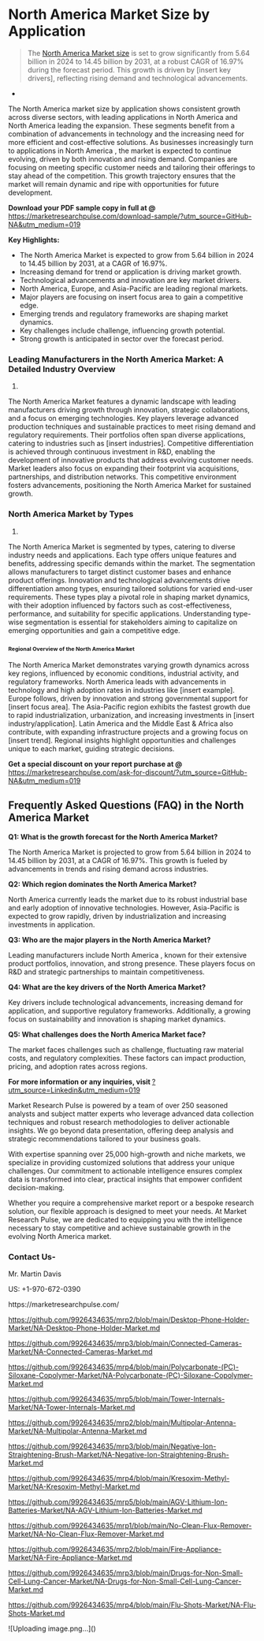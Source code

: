 <h1>North America  Market&nbsp;Size by Application</h1><blockquote><p>The <a href="https://marketresearchpulse.com/download-sample/?utm_source=GitHub-NA&amp;utm_medium=019">North America  Market size</a> is set to grow significantly from 5.64 billion in 2024 to 14.45 billion by 2031, at a robust CAGR of 16.97% during the forecast period. This growth is driven by [insert key drivers], reflecting rising demand and technological advancements.</p></blockquote><ul><li></li></ul><p>The North America  market size by application shows consistent growth across diverse sectors, with leading applications in North America  and North America  leading the expansion. These segments benefit from a combination of advancements in technology and the increasing need for more efficient and cost-effective solutions. As businesses increasingly turn to applications in North America , the market is expected to continue evolving, driven by both innovation and rising demand. Companies are focusing on meeting specific customer needs and tailoring their offerings to stay ahead of the competition. This growth trajectory ensures that the market will remain dynamic and ripe with opportunities for future development.</p><p><strong>Download your PDF sample copy in full at @ </strong><a href="https://marketresearchpulse.com/download-sample/?utm_source=GitHub-NA&amp;utm_medium=019">https://marketresearchpulse.com/download-sample/?utm_source=GitHub-NA&amp;utm_medium=019</a></p><p><strong>Key Highlights: </strong></p><ul><li>The North America  Market is expected to grow from 5.64 billion in 2024 to 14.45 billion by 2031, at a CAGR of 16.97%.</li><li>Increasing demand for trend or application is driving market growth.</li><li>Technological advancements and innovation are key market drivers.</li><li>North America, Europe, and Asia-Pacific are leading regional markets.</li><li>Major players are focusing on insert focus area to gain a competitive edge.</li><li>Emerging trends and regulatory frameworks are shaping market dynamics.</li><li>Key challenges include challenge, influencing growth potential.</li><li>Strong growth is anticipated in sector over the forecast period.</li></ul><h3>Leading Manufacturers in the North America  Market: A Detailed Industry Overview</h3><ol><li></li></ol><div class="flex max-w-full flex-col flex-grow"><div class="min-h-8 text-message flex w-full flex-col items-end gap-2 whitespace-normal break-words [.text-message+&amp;]:mt-5" dir="auto" data-message-author-role="assistant" data-message-id="fd8432e4-4910-450d-b182-61b7bfb0a01f" data-message-model-slug="gpt-4o"><div class="flex w-full flex-col gap-1 empty:hidden first:pt-[3px]"><div class="markdown prose w-full break-words dark:prose-invert light"><p>The North America  Market features a dynamic landscape with leading manufacturers driving growth through innovation, strategic collaborations, and a focus on emerging technologies. Key players leverage advanced production techniques and sustainable practices to meet rising demand and regulatory requirements. Their portfolios often span diverse applications, catering to industries such as [insert industries]. Competitive differentiation is achieved through continuous investment in R&amp;D, enabling the development of innovative products that address evolving customer needs. Market leaders also focus on expanding their footprint via acquisitions, partnerships, and distribution networks. This competitive environment fosters advancements, positioning the North America  Market for sustained growth.</p></div></div></div></div><h3>North America  Market by Types</h3><ol><li></li></ol><div class="flex max-w-full flex-col flex-grow"><div class="min-h-8 text-message flex w-full flex-col items-end gap-2 whitespace-normal break-words [.text-message+&amp;]:mt-5" dir="auto" data-message-author-role="assistant" data-message-id="084470be-0bb7-4664-bddf-5156b4f41249" data-message-model-slug="gpt-4o-mini"><div class="flex w-full flex-col gap-1 empty:hidden first:pt-[3px]"><div class="markdown prose w-full break-words dark:prose-invert light"><p>The North America  Market is segmented by types, catering to diverse industry needs and applications. Each type offers unique features and benefits, addressing specific demands within the market. The segmentation allows manufacturers to target distinct customer bases and enhance product offerings. Innovation and technological advancements drive differentiation among types, ensuring tailored solutions for varied end-user requirements. These types play a pivotal role in shaping market dynamics, with their adoption influenced by factors such as cost-effectiveness, performance, and suitability for specific applications. Understanding type-wise segmentation is essential for stakeholders aiming to capitalize on emerging opportunities and gain a competitive edge.</p></div></div></div></div><h3><span style="font-size: 11px;">Regional Overview of the North America  Market</span></h3><div class="flex max-w-full flex-col flex-grow"><div class="min-h-8 text-message flex w-full flex-col items-end gap-2 whitespace-normal break-words [.text-message+&amp;]:mt-5" dir="auto" data-message-author-role="assistant" data-message-id="e9038762-ce64-4e30-91c9-9bd413514231" data-message-model-slug="gpt-4o-mini"><div class="flex w-full flex-col gap-1 empty:hidden first:pt-[3px]"><div class="markdown prose w-full break-words dark:prose-invert light"><p>The North America  Market demonstrates varying growth dynamics across key regions, influenced by economic conditions, industrial activity, and regulatory frameworks. North America leads with advancements in technology and high adoption rates in industries like [insert example]. Europe follows, driven by innovation and strong governmental support for [insert focus area]. The Asia-Pacific region exhibits the fastest growth due to rapid industrialization, urbanization, and increasing investments in [insert industry/application]. Latin America and the Middle East &amp; Africa also contribute, with expanding infrastructure projects and a growing focus on [insert trend]. Regional insights highlight opportunities and challenges unique to each market, guiding strategic decisions.</p></div></div></div></div><p><strong>Get a special discount on your report purchase at @ </strong><a href="https://marketresearchpulse.com/ask-for-discount/?utm_source=GitHub-NA&amp;utm_medium=019">https://marketresearchpulse.com/ask-for-discount/?utm_source=GitHub-NA&amp;utm_medium=019</a></p><h2>Frequently Asked Questions (FAQ) in the North America  Market</h2><p><strong>Q1: What is the growth forecast for the North America  Market?</strong></p><p>The North America  Market is projected to grow from 5.64 billion in 2024 to 14.45 billion by 2031, at a CAGR of 16.97%. This growth is fueled by advancements in trends and rising demand across industries.</p><p><strong>Q2: Which region dominates the North America  Market?</strong></p><p>North America currently leads the market due to its robust industrial base and early adoption of innovative technologies. However, Asia-Pacific is expected to grow rapidly, driven by industrialization and increasing investments in application.</p><p><strong>Q3: Who are the major players in the North America  Market?</strong></p><p>Leading manufacturers include North America , known for their extensive product portfolios, innovation, and strong presence. These players focus on R&amp;D and strategic partnerships to maintain competitiveness.</p><p><strong>Q4: What are the key drivers of the North America  Market?</strong></p><p>Key drivers include technological advancements, increasing demand for application, and supportive regulatory frameworks. Additionally, a growing focus on sustainability and innovation is shaping market dynamics.</p><p><strong>Q5: What challenges does the North America  Market face?</strong></p><p>The market faces challenges such as challenge, fluctuating raw material costs, and regulatory complexities. These factors can impact production, pricing, and adoption rates across regions.</p><p><strong>For more information or any inquiries, visit&nbsp;</strong><a href="?utm_source=Linkedin&utm_medium=019">?utm_source=Linkedin&utm_medium=019</a></p><p>Market Research Pulse is powered by a team of over 250 seasoned analysts and subject matter experts who leverage advanced data collection techniques and robust research methodologies to deliver actionable insights. We go beyond data presentation, offering deep analysis and strategic recommendations tailored to your business goals.</p><p>With expertise spanning over 25,000 high-growth and niche markets, we specialize in providing customized solutions that address your unique challenges. Our commitment to actionable intelligence ensures complex data is transformed into clear, practical insights that empower confident decision-making.</p><p>Whether you require a comprehensive market report or a bespoke research solution, our flexible approach is designed to meet your needs. At Market Research Pulse, we are dedicated to equipping you with the intelligence necessary to stay competitive and achieve sustainable growth in the evolving North America  market.</p><h3><strong>Contact Us-</strong></h3><p>Mr. Martin Davis</p><p>US: +1-970-672-0390</p><p>https://marketresearchpulse.com/</p><p><a href="https://github.com/9926434635/mrp2/blob/main/Desktop-Phone-Holder-Market/NA-Desktop-Phone-Holder-Market.md">https://github.com/9926434635/mrp2/blob/main/Desktop-Phone-Holder-Market/NA-Desktop-Phone-Holder-Market.md</a></p><p><a href="https://github.com/9926434635/mrp3/blob/main/Connected-Cameras-Market/NA-Connected-Cameras-Market.md">https://github.com/9926434635/mrp3/blob/main/Connected-Cameras-Market/NA-Connected-Cameras-Market.md</a></p><p><a href="https://github.com/9926434635/mrp4/blob/main/Polycarbonate-(PC)-Siloxane-Copolymer-Market/NA-Polycarbonate-(PC)-Siloxane-Copolymer-Market.md">https://github.com/9926434635/mrp4/blob/main/Polycarbonate-(PC)-Siloxane-Copolymer-Market/NA-Polycarbonate-(PC)-Siloxane-Copolymer-Market.md</a></p><p><a href="https://github.com/9926434635/mrp5/blob/main/Tower-Internals-Market/NA-Tower-Internals-Market.md">https://github.com/9926434635/mrp5/blob/main/Tower-Internals-Market/NA-Tower-Internals-Market.md</a></p><p><a href="https://github.com/9926434635/mrp2/blob/main/Multipolar-Antenna-Market/NA-Multipolar-Antenna-Market.md">https://github.com/9926434635/mrp2/blob/main/Multipolar-Antenna-Market/NA-Multipolar-Antenna-Market.md</a></p><p><a href="https://github.com/9926434635/mrp3/blob/main/Negative-Ion-Straightening-Brush-Market/NA-Negative-Ion-Straightening-Brush-Market.md">https://github.com/9926434635/mrp3/blob/main/Negative-Ion-Straightening-Brush-Market/NA-Negative-Ion-Straightening-Brush-Market.md</a></p><p><a href="https://github.com/9926434635/mrp4/blob/main/Kresoxim-Methyl-Market/NA-Kresoxim-Methyl-Market.md">https://github.com/9926434635/mrp4/blob/main/Kresoxim-Methyl-Market/NA-Kresoxim-Methyl-Market.md</a></p><p><a href="https://github.com/9926434635/mrp5/blob/main/AGV-Lithium-Ion-Batteries-Market/NA-AGV-Lithium-Ion-Batteries-Market.md">https://github.com/9926434635/mrp5/blob/main/AGV-Lithium-Ion-Batteries-Market/NA-AGV-Lithium-Ion-Batteries-Market.md</a></p><p><a href="https://github.com/9926434635/mrp1/blob/main/No-Clean-Flux-Remover-Market/NA-No-Clean-Flux-Remover-Market.md">https://github.com/9926434635/mrp1/blob/main/No-Clean-Flux-Remover-Market/NA-No-Clean-Flux-Remover-Market.md</a></p><p><a href="https://github.com/9926434635/mrp2/blob/main/Fire-Appliance-Market/NA-Fire-Appliance-Market.md">https://github.com/9926434635/mrp2/blob/main/Fire-Appliance-Market/NA-Fire-Appliance-Market.md</a></p><p><a href="https://github.com/9926434635/mrp3/blob/main/Drugs-for-Non-Small-Cell-Lung-Cancer-Market/NA-Drugs-for-Non-Small-Cell-Lung-Cancer-Market.md">https://github.com/9926434635/mrp3/blob/main/Drugs-for-Non-Small-Cell-Lung-Cancer-Market/NA-Drugs-for-Non-Small-Cell-Lung-Cancer-Market.md</a></p><p><a href="https://github.com/9926434635/mrp4/blob/main/Flu-Shots-Market/NA-Flu-Shots-Market.md">https://github.com/9926434635/mrp4/blob/main/Flu-Shots-Market/NA-Flu-Shots-Market.md</a></p>
![Uploading image.png…]()

